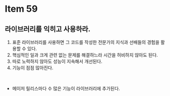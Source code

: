 # Item 59

## 라이브러리를 익히고 사용하라.

1. 표준 라이브러리를 사용하면 그 코드를 작성한 전문가의 지식과 선배들의 경험을 활용할 수 있다.
2. 핵심적인 일과 크게 관련 없는 문제를 해결하느라 시간을 허비하지 않아도 된다.
3. 따로 노력하지 않아도 성능이 지속해서 개선된다.
4. 기능이 점점 많아진다.
<br>

- 메이저 릴리스마다 수 많은 기능이 라이브러리에 추가된다.


